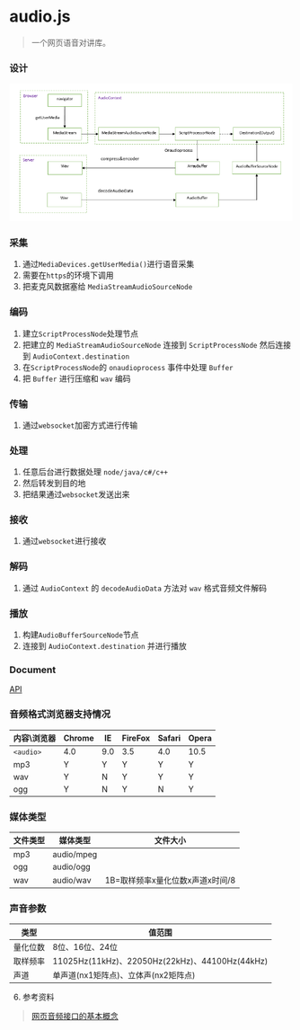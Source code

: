# audio.js
>一个网页语音对讲库。
### 设计

![](https://github.com/dehai168/audio.js/blob/master/assets/design.png)

### 采集
1. 通过`MediaDevices.getUserMedia()`进行语音采集
2. 需要在`https`的环境下调用
3. 把麦克风数据塞给 `MediaStreamAudioSourceNode`
### 编码
1. 建立`ScriptProcessNode`处理节点
2. 把建立的 `MediaStreamAudioSourceNode` 连接到 `ScriptProcessNode` 然后连接到 `AudioContext.destination` 
3. 在`ScriptProcessNode`的 `onaudioprocess` 事件中处理 `Buffer`
4. 把 `Buffer` 进行压缩和 `wav` 编码
### 传输
1. 通过`websocket`加密方式进行传输
### 处理
1. 任意后台进行数据处理 `node/java/c#/c++`
2. 然后转发到目的地
3. 把结果通过`websocket`发送出来
### 接收
1. 通过`websocket`进行接收
### 解码
1. 通过 `AudioContext` 的 `decodeAudioData` 方法对 `wav` 格式音频文件解码
### 播放
1. 构建`AudioBufferSourceNode`节点
2. 连接到 `AudioContext.destination` 并进行播放

### Document

[API](https://github.com/dehai168/audio.js/blob/master/doc/api.md)

### 音频格式浏览器支持情况

|内容\浏览器|Chrome|IE|FireFox|Safari|Opera|
|---|---|---|---|---|---|
|`<audio>`|4.0|9.0|3.5|4.0|10.5|
|mp3|Y|Y|Y|Y|Y|
|wav|Y|N|Y|Y|Y|
|ogg|Y|N|Y|N|Y|

### 媒体类型

|文件类型|媒体类型|文件大小|
|---|---|---|
|mp3|audio/mpeg||
|ogg|audio/ogg||
|wav|audio/wav|1B=取样频率x量化位数x声道x时间/8|

### 声音参数

|类型|值范围|
|---|---|
|量化位数|8位、16位、24位|
|取样频率|11025Hz(11kHz)、22050Hz(22kHz)、44100Hz(44kHz)|
|声道|单声道(nx1矩阵点)、立体声(nx2矩阵点)|

6. 参考资料
>[网页音频接口的基本概念](https://developer.mozilla.org/zh-CN/docs/Web/API/Web_Audio_API/Basic_concepts_behind_Web_Audio_API)